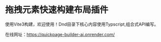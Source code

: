 # 拖拽元素快速构建布局插件

使用Vite3构建，欢迎使用！Dnd目录下核心内容使用Typscript,组合式API编写。

在线网址：https://quickpage-builder-ai.onrender.com/
